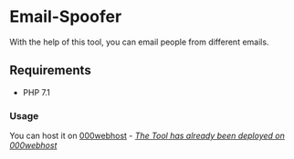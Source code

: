 # Email-Spoofer
With the help of this tool, you can email people from different emails.

## Requirements 
- PHP 7.1 

### Usage
You can host it on [000webhost](https://000webhost.com) - 
[*The Tool has already been deployed on 000webhost*](https://cntreon.000webhostapp.com/)
